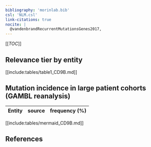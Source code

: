 ```yaml
---
bibliography: 'morinlab.bib'
csl: 'NLM.csl'
link-citations: true
nocite: |
  @vandenbrandRecurrentMutationsGenes2017, 
---
```


[[_TOC_]]




## Relevance tier by entity

[[include:tables/table1_CD9B.md]]


## Mutation incidence in large patient cohorts (GAMBL reanalysis)

|Entity|source |frequency (%)|
|:------:|:----:|:----:|


[[include:tables/mermaid_CD9B.md]]

## References



